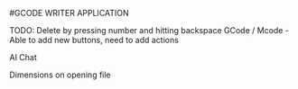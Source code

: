 #GCODE WRITER APPLICATION

TODO:
Delete by pressing number and hitting backspace
GCode / Mcode
-Able to add new buttons, need to add actions

AI Chat

Dimensions on opening file